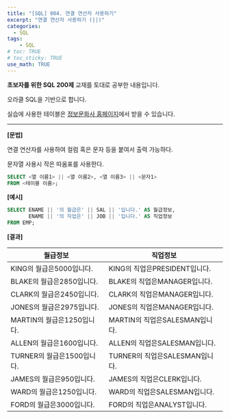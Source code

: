 ```yaml
---
title: "[SQL] 004. 연결 연산자 사용하기"
excerpt: "연결 연산자 사용하기 (||)"
categories: 
  - SQL
tags: 
    - SQL
# toc: TRUE
# toc_sticky: TRUE
use_math: TRUE
---
```


**초보자를 위한 SQL 200제** 교재를 토대로 공부한 내용입니다.

오라클 SQL을 기반으로 합니다.

실습에 사용한 테이블은 [정보문화사 홈페이지](http://infopub.co.kr/index.asp)에서 받을 수 있습니다.

---

**[문법]**

연결 연산자를 사용하여 컬럼 혹은 문자 등을 붙여서 출력 가능하다.

문자열 사용시 작은 따옴표를 사용한다.

```sql
SELECT <열 이름1> || <열 이름2>, <열 이름3> || <문자1>
FROM <테이블 이름>;
```

**[예시]**

```sql
SELECT ENAME || '의 월급은' || SAL || '입니다.' AS 월급정보,
       ENAME || '의 직업은' || JOB || '입니다.' AS 직업정보
FROM EMP;
```


**[결과]**

월급정보|직업정보
|-|-|
KING의 월급은5000입니다.|KING의 직업은PRESIDENT입니다.
BLAKE의 월급은2850입니다.|BLAKE의 직업은MANAGER입니다.
CLARK의 월급은2450입니다.|CLARK의 직업은MANAGER입니다.
JONES의 월급은2975입니다.|JONES의 직업은MANAGER입니다.
MARTIN의 월급은1250입니다.|MARTIN의 직업은SALESMAN입니다.
ALLEN의 월급은1600입니다.|ALLEN의 직업은SALESMAN입니다.
TURNER의 월급은1500입니다.|TURNER의 직업은SALESMAN입니다.
JAMES의 월급은950입니다.|JAMES의 직업은CLERK입니다.
WARD의 월급은1250입니다.|WARD의 직업은SALESMAN입니다.
FORD의 월급은3000입니다.|FORD의 직업은ANALYST입니다.